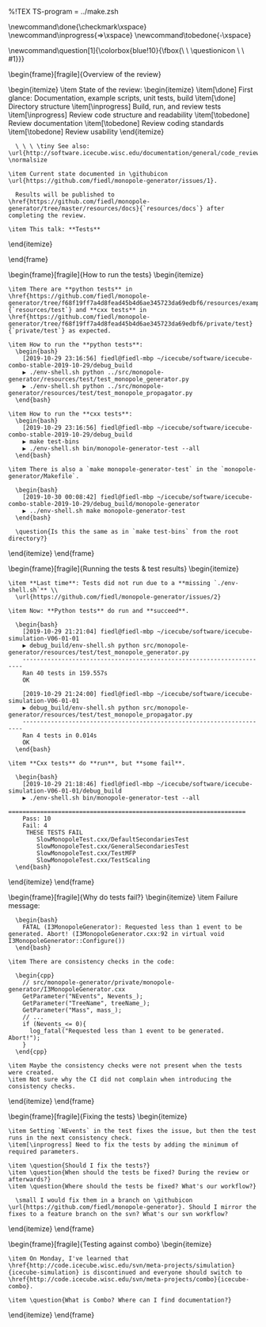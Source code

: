 %!TEX TS-program = ../make.zsh

\newcommand\done{\checkmark\xspace}
\newcommand\inprogress{$\Rightarrow$\xspace}
\newcommand\tobedone{$\square$\xspace}

\newcommand\question[1]{\colorbox{blue!10}{\fbox{\ \ \questionicon \ \ #1}}}

\begin{frame}[fragile]{Overview of the review}

  \begin{itemize}
    \item State of the review:
      \begin{itemize}
        \item[\done] First glance: Documentation, example scripts, unit tests, build
        \item[\done] Directory structure
        \item[\inprogress] Build, run, and review tests
        \item[\inprogress] Review code structure and readability
        \item[\tobedone] Review documentation
        \item[\tobedone] Review coding standards
        \item[\tobedone] Review usability
      \end{itemize}

      \ \ \ \tiny See also: \url{http://software.icecube.wisc.edu/documentation/general/code_reviews.html} \normalsize

    \item Current state documented in \githubicon \url{https://github.com/fiedl/monopole-generator/issues/1}.

      Results will be published to \href{https://github.com/fiedl/monopole-generator/tree/master/resources/docs}{`resources/docs`} after completing the review.

    \item This talk: **Tests**
  \end{itemize}

\end{frame}

\begin{frame}[fragile]{How to run the tests}
  \begin{itemize}

    \item There are **python tests** in \href{https://github.com/fiedl/monopole-generator/tree/f68f19ff7a4d8fead45b4d6ae345723da69edbf6/resources/examples}{`resources/test`} and **cxx tests** in \href{https://github.com/fiedl/monopole-generator/tree/f68f19ff7a4d8fead45b4d6ae345723da69edbf6/private/test}{`private/test`} as expected.

    \item How to run the **python tests**:
      \begin{bash}
        [2019-10-29 23:16:56] fiedl@fiedl-mbp ~/icecube/software/icecube-combo-stable-2019-10-29/debug_build
        ▶ ./env-shell.sh python ../src/monopole-generator/resources/test/test_monopole_generator.py
        ▶ ./env-shell.sh python ../src/monopole-generator/resources/test/test_monopole_propagator.py
      \end{bash}

    \item How to run the **cxx tests**:
      \begin{bash}
        [2019-10-29 23:16:56] fiedl@fiedl-mbp ~/icecube/software/icecube-combo-stable-2019-10-29/debug_build
        ▶ make test-bins
        ▶ ./env-shell.sh bin/monopole-generator-test --all
      \end{bash}

    \item There is also a `make monopole-generator-test` in the `monopole-generator/Makefile`.

      \begin{bash}
        [2019-10-30 00:08:42] fiedl@fiedl-mbp ~/icecube/software/icecube-combo-stable-2019-10-29/debug_build/monopole-generator
        ▶ ../env-shell.sh make monopole-generator-test
      \end{bash}

      \question{Is this the same as in `make test-bins` from the root directory?}

  \end{itemize}
\end{frame}

\begin{frame}[fragile]{Running the tests \& test results}
  \begin{itemize}

    \item **Last time**: Tests did not run due to a **missing `./env-shell.sh`** \\
      \url{https://github.com/fiedl/monopole-generator/issues/2}

    \item Now: **Python tests** do run and **succeed**.

      \begin{bash}
        [2019-10-29 21:21:04] fiedl@fiedl-mbp ~/icecube/software/icecube-simulation-V06-01-01
        ▶ debug_build/env-shell.sh python src/monopole-generator/resources/test/test_monopole_generator.py
        ----------------------------------------------------------------------
        Ran 40 tests in 159.557s
        OK

        [2019-10-29 21:24:00] fiedl@fiedl-mbp ~/icecube/software/icecube-simulation-V06-01-01
        ▶ debug_build/env-shell.sh python src/monopole-generator/resources/test/test_monopole_propagator.py
        ----------------------------------------------------------------------
        Ran 4 tests in 0.014s
        OK
      \end{bash}

    \item **Cxx tests** do **run**, but **some fail**.

      \begin{bash}
        [2019-10-29 21:18:46] fiedl@fiedl-mbp ~/icecube/software/icecube-simulation-V06-01-01/debug_build
        ▶ ./env-shell.sh bin/monopole-generator-test --all
        ===================================================================
        Pass: 10
        Fail: 4
         THESE TESTS FAIL
            SlowMonopoleTest.cxx/DefaultSecondariesTest
            SlowMonopoleTest.cxx/GeneralSecondariesTest
            SlowMonopoleTest.cxx/TestMFP
            SlowMonopoleTest.cxx/TestScaling
      \end{bash}

  \end{itemize}
\end{frame}

\begin{frame}[fragile]{Why do tests fail?}
  \begin{itemize}
    \item Failure message:

      \begin{bash}
        FATAL (I3MonopoleGenerator): Requested less than 1 event to be generated. Abort! (I3MonopoleGenerator.cxx:92 in virtual void I3MonopoleGenerator::Configure())
      \end{bash}

    \item There are consistency checks in the code:

      \begin{cpp}
        // src/monopole-generator/private/monopole-generator/I3MonopoleGenerator.cxx
        GetParameter("NEvents", Nevents_);
        GetParameter("TreeName", treeName_);
        GetParameter("Mass", mass_);
        // ...
        if (Nevents_<= 0){
          log_fatal("Requested less than 1 event to be generated. Abort!");
        }
      \end{cpp}

    \item Maybe the consistency checks were not present when the tests were created.
    \item Not sure why the CI did not complain when introducing the consistency checks.

  \end{itemize}
\end{frame}

\begin{frame}[fragile]{Fixing the tests}
  \begin{itemize}

    \item Setting `NEvents` in the test fixes the issue, but then the test runs in the next consistency check.
    \item[\inprogress] Need to fix the tests by adding the minimum of required parameters.

    \item \question{Should I fix the tests?}
    \item \question{When should the tests be fixed? During the review or afterwards?}
    \item \question{Where should the tests be fixed? What's our workflow?}

      \small I would fix them in a branch on \githubicon \url{https://github.com/fiedl/monopole-generator}. Should I mirror the fixes to a feature branch on the svn? What's our svn workflow?
  \end{itemize}
\end{frame}

\begin{frame}[fragile]{Testing against combo}
  \begin{itemize}

    \item On Monday, I've learned that \href{http://code.icecube.wisc.edu/svn/meta-projects/simulation}{icecube-simulation} is discontinued and everyone should switch to \href{http://code.icecube.wisc.edu/svn/meta-projects/combo}{icecube-combo}.

    \item \question{What is Combo? Where can I find documentation?}

  \end{itemize}
\end{frame}